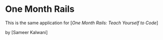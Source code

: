 # One Month Rails

This is the same application for
[*One Month Rails: Teach Yourself to Code*]

by [Sameer Kalwani]

